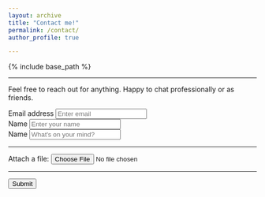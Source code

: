 ```yaml
---
layout: archive
title: "Contact me!"
permalink: /contact/
author_profile: true

---
```


{% include base_path %}

***
Feel free to reach out for anything. Happy to chat professionally or as friends. 


<form accept-charset="UTF-8" action="https://getform.io/{YOUR_UNIQUE_FORM_ENDPOINT}" method="POST" enctype="multipart/form-data" target="_blank">
          <div class="form-group">
            <label for="exampleInputEmail1" required="required">Email address</label>
            <input type="email" name="email" class="form-control" id="exampleInputEmail1" aria-describedby="emailHelp" placeholder="Enter email">
          </div>
          <div class="form-group">
            <label for="exampleInputName">Name</label>
            <input type="text" name="name" class="form-control" id="exampleInputName" placeholder="Enter your name" required="required">
          </div>
        <div class="form-group">
            <label for="exampleMessage">Name</label>
            <input type="text" name="message" class="form-control" id="exampleInputName" placeholder="What's on your mind?" required="required">
          </div>
          <hr>
          <div class="form-group mt-3">
            <label class="mr-2">Attach a file:</label>
            <input type="file" name="file">
          </div>
          <hr>
          <button type="submit" class="btn btn-primary">Submit</button>
        </form>
